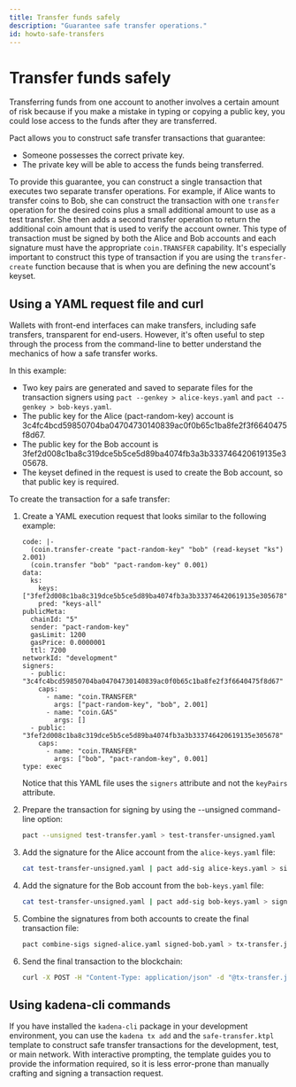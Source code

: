 ```yaml
---
title: Transfer funds safely
description: "Guarantee safe transfer operations."
id: howto-safe-transfers
---
```


# Transfer funds safely

Transferring funds from one account to another involves a certain amount of risk because if you make a mistake in typing or copying a public key, you could lose access to the funds after they are transferred.

Pact allows you to construct safe transfer transactions that guarantee:

- Someone possesses the correct private key.
- The private key will be able to access the funds being transferred.

To provide this guarantee, you can construct a single transaction that executes two separate transfer operations.
For example, if Alice wants to transfer coins to Bob, she can construct the transaction with one `transfer` operation for the desired coins plus a small additional amount to use as a test transfer.
She then adds a second transfer operation to return the additional coin amount that is used to verify the account owner.
This type of transaction must be signed by both the Alice and Bob accounts and each signature must have the appropriate `coin.TRANSFER` capability. 
It's especially important to construct this type of transaction if you are using the `transfer-create` function because that is when you are defining the new account's keyset.

## Using a YAML request file and curl

Wallets with front-end interfaces can make transfers, including safe transfers, transparent for end-users.
However, it's often useful to step through the process from the command-line to better understand the mechanics of how a safe transfer works.

In this example:

- Two key pairs are generated and saved to separate files for the transaction signers using `pact --genkey > alice-keys.yaml` and `pact --genkey > bob-keys.yaml`.
- The public key for the Alice (pact-random-key) account is 3c4fc4bcd59850704ba04704730140839ac0f0b65c1ba8fe2f3f6640475f8d67.
- The public key for the Bob account is 3fef2d008c1ba8c319dce5b5ce5d89ba4074fb3a3b333746420619135e305678.
- The keyset defined in the request is used to create the Bob account, so that public key is required.

To create the transaction for a safe transfer:

1. Create a YAML execution request that looks similar to the following example: 

   ```pact
   code: |-
     (coin.transfer-create "pact-random-key" "bob" (read-keyset "ks") 2.001)
     (coin.transfer "bob" "pact-random-key" 0.001)
   data:
     ks:
       keys: ["3fef2d008c1ba8c319dce5b5ce5d89ba4074fb3a3b333746420619135e305678"]
       pred: "keys-all"
   publicMeta:
     chainId: "5"
     sender: "pact-random-key"
     gasLimit: 1200
     gasPrice: 0.0000001
     ttl: 7200
   networkId: "development"
   signers:
     - public: "3c4fc4bcd59850704ba04704730140839ac0f0b65c1ba8fe2f3f6640475f8d67"
       caps:
         - name: "coin.TRANSFER"
           args: ["pact-random-key", "bob", 2.001]
         - name: "coin.GAS"
           args: []
     - public: "3fef2d008c1ba8c319dce5b5ce5d89ba4074fb3a3b333746420619135e305678"
       caps:
         - name: "coin.TRANSFER"
           args: ["bob", "pact-random-key", 0.001]
   type: exec
   ```

   Notice that this YAML file uses the `signers` attribute and not the `keyPairs` attribute.

2. Prepare the transaction for signing by using the --unsigned command-line option:
   
   ```bash
   pact --unsigned test-transfer.yaml > test-transfer-unsigned.yaml
   ```

3. Add the signature for the Alice account from the `alice-keys.yaml` file:
   
   ```bash
   cat test-transfer-unsigned.yaml | pact add-sig alice-keys.yaml > signed-alice.yaml 
   ```

4. Add the signature for the Bob account from the `bob-keys.yaml` file:
   
   ```bash
   cat test-transfer-unsigned.yaml | pact add-sig bob-keys.yaml > signed-bob.yaml
   ```

5. Combine the signatures from both accounts to create the final transaction file:
   
   ```bash
   pact combine-sigs signed-alice.yaml signed-bob.yaml > tx-transfer.json
   ```

6. Send the final transaction to the blockchain:
   
   ```bash
   curl -X POST -H "Content-Type: application/json" -d "@tx-transfer.json" http://localhost:8080/chainweb/0.0/development/chain/5/pact/api/v1/send
   ```

## Using kadena-cli commands

If you have installed the `kadena-cli` package in your development environment, you can use the `kadena tx add` and the `safe-transfer.ktpl` template to construct safe transfer transactions for the development, test, or main network.
With interactive prompting, the template guides you to provide the information required, so it is less error-prone than manually crafting and signing a transaction request.

